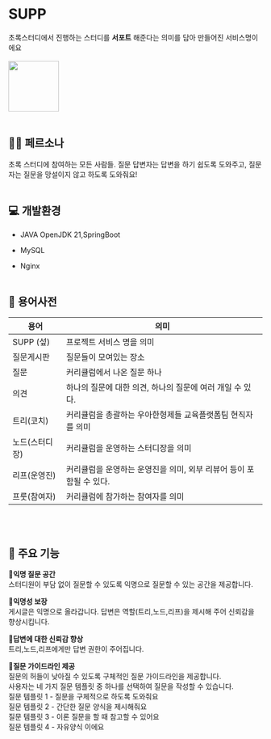 # SUPP
초록스터디에서 진행하는 스터디를 **서포트** 해준다는 의미를 담아 만들어진 서비스명이에요
<br></br>
<img src="https://github.com/user-attachments/assets/09b38a8a-a7f2-4373-a644-602c94041145" width="100">
<br></br>

## 👶🏻 페르소나
초록 스터디에 참여하는 모든 사람들. 질문 답변자는 답변을 하기 쉽도록 도와주고, 질문자는 질문을 망설이지 않고 하도록 도와줘요!
<br></br>

## 💻 개발환경
* JAVA OpenJDK 21,SpringBoot

* MySQL

* Nginx
<br></br>

## 📒 용어사전
| 용어 | 의미 |
| --- | --- |
SUPP (섶) | 프로젝트 서비스 명을 의미 |
| 질문게시판 | 질문들이 모여있는 장소 |
| 질문 | 커리큘럼에서 나온 질문 하나 |
| 의견 | 하나의 질문에 대한 의견, 하나의 질문에 여러 개일 수 있다. |
| 트리(코치) | 커리큘럼을 총괄하는 우아한형제들 교육플랫폼팀 현직자를 의미 |
| 노드(스터디장) | 커리큘럼을 운영하는 스터디장을 의미 |
| 리프(운영진) | 커리큘럼을 운영하는 운영진을 의미, 외부 리뷰어 등이 포함될 수 있다. |
| 프룻(참여자) | 커리큘럼에 참가하는 참여자를 의미 |

<br></br>
  
## 🚀 주요 기능

📎**익명 질문 공간**<br>스터디원이 부담 없이 질문할 수 있도록 익명으로 질문할 수 있는 공간을 제공합니다.

📎**익명성 보장**<br> 게시글은 익명으로 올라갑니다. 답변은 역할(트리,노드,리프)을 제시해 주어 신뢰감을 향상시킵니다. 

📎**답변에 대한 신뢰감 향상**<br> 트리,노드,리프에게만 답변 권한이 주어집니다.

📎**질문 가이드라인 제공**<br> 질문의 허들이 낮아질 수 있도록 구체적인 질문 가이드라인을 제공합니다. <br>사용자는 네 가지 질문 템플릿 중 하나를 선택하여 질문을 작성할 수 있습니다.<br>
  질문 템플릿 1 - 질문을 구체적으로 하도록 도와줘요<br>
  질문 템플릿 2 - 간단한 질문 양식을 제시해줘요<br>
  질문 템플릿 3 - 이론 질문을 할 때 참고할 수 있어요<br>
  질문 템플릿 4 - 자유양식 이에요


